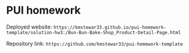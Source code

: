 # PUI homework

Deployed website: `https://kmstewar33.github.io/pui-homework-template/solution-hw3:/Bun-Bun-Bake-Shop_Product-Detail-Page.html`

Repository link: `https://github.com/kmstewar33/pui-homework-template`
